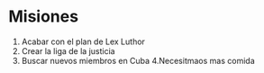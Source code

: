 # Misiones

1. Acabar con el plan de Lex Luthor
2. Crear la liga de la justicia
3. Buscar nuevos miembros en Cuba
4.Necesitmaos mas comida
